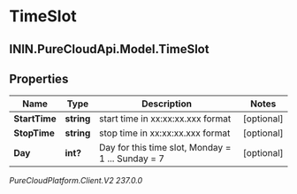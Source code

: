 # TimeSlot

## ININ.PureCloudApi.Model.TimeSlot

## Properties

|Name | Type | Description | Notes|
|------------ | ------------- | ------------- | -------------|
| **StartTime** | **string** | start time in xx:xx:xx.xxx format | [optional] |
| **StopTime** | **string** | stop time in xx:xx:xx.xxx format | [optional] |
| **Day** | **int?** | Day for this time slot, Monday &#x3D; 1 ... Sunday &#x3D; 7 | [optional] |



_PureCloudPlatform.Client.V2 237.0.0_
